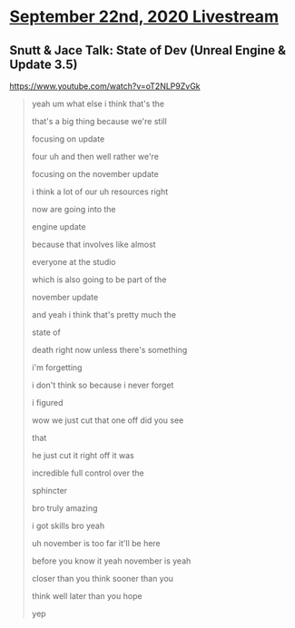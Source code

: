 # [September 22nd, 2020 Livestream](../2020-09-22.md)
## Snutt & Jace Talk: State of Dev (Unreal Engine & Update 3.5)
https://www.youtube.com/watch?v=oT2NLP9ZvGk
> yeah um what else i think that's the
>
> that's a big thing because we're still
>
> focusing on update
>
> four uh and then well rather we're
>
> focusing on the november update
>
> i think a lot of our uh resources right
>
> now are going into the
>
> engine update
>
> because that involves like almost
>
> everyone at the studio
>
> which is also going to be part of the
>
> november update
>
> and yeah i think that's pretty much the
>
> state of
>
> death right now unless there's something
>
> i'm forgetting
>
> i don't think so because i never forget
>
> i figured
>
> wow we just cut that one off did you see
>
> that
>
> he just cut it right off it was
>
> incredible full control over the
>
> sphincter
>
> bro truly amazing
>
> i got skills bro yeah
>
> uh november is too far it'll be here
>
> before you know it yeah november is yeah
>
> closer than you think sooner than you
>
> think well later than you hope
>
> yep
>
